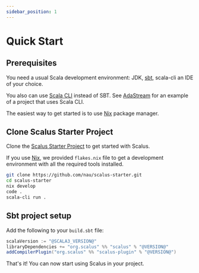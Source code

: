 ```yaml
---
sidebar_position: 1
---
```

# Quick Start

## Prerequisites

You need a usual Scala development environment: JDK, [sbt](https://www.scala-sbt.org/), scala-cli an IDE of your choice.

You also can use [Scala CLI](https://scala-cli.virtuslab.org/) instead of SBT.
See [AdaStream](https://github.com/nau/adastream) for an example of a project that uses Scala CLI.

The easiest way to get started is to use [Nix](https://nixos.org/) package manager.

## Clone Scalus Starter Project

Clone the [Scalus Starter Project](https://github.com/nau/scalus-starter) to get started with Scalus.

If you use [Nix](https://nixos.org/), we provided `flakes.nix` file to get a development environment with all the required tools installed.

```bash
git clone https://github.com/nau/scalus-starter.git
cd scalus-starter
nix develop
code .
scala-cli run .
```

## Sbt project setup

Add the following to your `build.sbt` file:

```scala
scalaVersion := "@SCALA3_VERSION@"
libraryDependencies += "org.scalus" %% "scalus" % "@VERSION@"
addCompilerPlugin("org.scalus" %% "scalus-plugin" % "@VERSION@")
```

That's it! You can now start using Scalus in your project.
